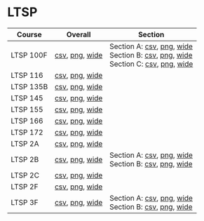 # LTSP

| Course | Overall | Section |
| ------ | ------- | ------- |
| LTSP 100F | [csv](https://github.com/UCSD-Historical-Enrollment-Data/2025Winter/blob/main/overall/LTSP%20100F.csv), [png](https://raw.githubusercontent.com/UCSD-Historical-Enrollment-Data/2025Winter/main/plot_overall/LTSP%20100F.png), [wide](https://raw.githubusercontent.com/UCSD-Historical-Enrollment-Data/2025Winter/main/plot_overall_wide/LTSP%20100F.png) | Section A: [csv](https://github.com/UCSD-Historical-Enrollment-Data/2025Winter/blob/main/section/LTSP%20100F_A.csv), [png](https://raw.githubusercontent.com/UCSD-Historical-Enrollment-Data/2025Winter/main/plot_section/LTSP%20100F_A.png), [wide](https://raw.githubusercontent.com/UCSD-Historical-Enrollment-Data/2025Winter/main/plot_section_wide/LTSP%20100F_A.png)<br>Section B: [csv](https://github.com/UCSD-Historical-Enrollment-Data/2025Winter/blob/main/section/LTSP%20100F_B.csv), [png](https://raw.githubusercontent.com/UCSD-Historical-Enrollment-Data/2025Winter/main/plot_section/LTSP%20100F_B.png), [wide](https://raw.githubusercontent.com/UCSD-Historical-Enrollment-Data/2025Winter/main/plot_section_wide/LTSP%20100F_B.png)<br>Section C: [csv](https://github.com/UCSD-Historical-Enrollment-Data/2025Winter/blob/main/section/LTSP%20100F_C.csv), [png](https://raw.githubusercontent.com/UCSD-Historical-Enrollment-Data/2025Winter/main/plot_section/LTSP%20100F_C.png), [wide](https://raw.githubusercontent.com/UCSD-Historical-Enrollment-Data/2025Winter/main/plot_section_wide/LTSP%20100F_C.png) |
| LTSP 116 | [csv](https://github.com/UCSD-Historical-Enrollment-Data/2025Winter/blob/main/overall/LTSP%20116.csv), [png](https://raw.githubusercontent.com/UCSD-Historical-Enrollment-Data/2025Winter/main/plot_overall/LTSP%20116.png), [wide](https://raw.githubusercontent.com/UCSD-Historical-Enrollment-Data/2025Winter/main/plot_overall_wide/LTSP%20116.png) |  |
| LTSP 135B | [csv](https://github.com/UCSD-Historical-Enrollment-Data/2025Winter/blob/main/overall/LTSP%20135B.csv), [png](https://raw.githubusercontent.com/UCSD-Historical-Enrollment-Data/2025Winter/main/plot_overall/LTSP%20135B.png), [wide](https://raw.githubusercontent.com/UCSD-Historical-Enrollment-Data/2025Winter/main/plot_overall_wide/LTSP%20135B.png) |  |
| LTSP 145 | [csv](https://github.com/UCSD-Historical-Enrollment-Data/2025Winter/blob/main/overall/LTSP%20145.csv), [png](https://raw.githubusercontent.com/UCSD-Historical-Enrollment-Data/2025Winter/main/plot_overall/LTSP%20145.png), [wide](https://raw.githubusercontent.com/UCSD-Historical-Enrollment-Data/2025Winter/main/plot_overall_wide/LTSP%20145.png) |  |
| LTSP 155 | [csv](https://github.com/UCSD-Historical-Enrollment-Data/2025Winter/blob/main/overall/LTSP%20155.csv), [png](https://raw.githubusercontent.com/UCSD-Historical-Enrollment-Data/2025Winter/main/plot_overall/LTSP%20155.png), [wide](https://raw.githubusercontent.com/UCSD-Historical-Enrollment-Data/2025Winter/main/plot_overall_wide/LTSP%20155.png) |  |
| LTSP 166 | [csv](https://github.com/UCSD-Historical-Enrollment-Data/2025Winter/blob/main/overall/LTSP%20166.csv), [png](https://raw.githubusercontent.com/UCSD-Historical-Enrollment-Data/2025Winter/main/plot_overall/LTSP%20166.png), [wide](https://raw.githubusercontent.com/UCSD-Historical-Enrollment-Data/2025Winter/main/plot_overall_wide/LTSP%20166.png) |  |
| LTSP 172 | [csv](https://github.com/UCSD-Historical-Enrollment-Data/2025Winter/blob/main/overall/LTSP%20172.csv), [png](https://raw.githubusercontent.com/UCSD-Historical-Enrollment-Data/2025Winter/main/plot_overall/LTSP%20172.png), [wide](https://raw.githubusercontent.com/UCSD-Historical-Enrollment-Data/2025Winter/main/plot_overall_wide/LTSP%20172.png) |  |
| LTSP 2A | [csv](https://github.com/UCSD-Historical-Enrollment-Data/2025Winter/blob/main/overall/LTSP%202A.csv), [png](https://raw.githubusercontent.com/UCSD-Historical-Enrollment-Data/2025Winter/main/plot_overall/LTSP%202A.png), [wide](https://raw.githubusercontent.com/UCSD-Historical-Enrollment-Data/2025Winter/main/plot_overall_wide/LTSP%202A.png) |  |
| LTSP 2B | [csv](https://github.com/UCSD-Historical-Enrollment-Data/2025Winter/blob/main/overall/LTSP%202B.csv), [png](https://raw.githubusercontent.com/UCSD-Historical-Enrollment-Data/2025Winter/main/plot_overall/LTSP%202B.png), [wide](https://raw.githubusercontent.com/UCSD-Historical-Enrollment-Data/2025Winter/main/plot_overall_wide/LTSP%202B.png) | Section A: [csv](https://github.com/UCSD-Historical-Enrollment-Data/2025Winter/blob/main/section/LTSP%202B_A.csv), [png](https://raw.githubusercontent.com/UCSD-Historical-Enrollment-Data/2025Winter/main/plot_section/LTSP%202B_A.png), [wide](https://raw.githubusercontent.com/UCSD-Historical-Enrollment-Data/2025Winter/main/plot_section_wide/LTSP%202B_A.png)<br>Section B: [csv](https://github.com/UCSD-Historical-Enrollment-Data/2025Winter/blob/main/section/LTSP%202B_B.csv), [png](https://raw.githubusercontent.com/UCSD-Historical-Enrollment-Data/2025Winter/main/plot_section/LTSP%202B_B.png), [wide](https://raw.githubusercontent.com/UCSD-Historical-Enrollment-Data/2025Winter/main/plot_section_wide/LTSP%202B_B.png) |
| LTSP 2C | [csv](https://github.com/UCSD-Historical-Enrollment-Data/2025Winter/blob/main/overall/LTSP%202C.csv), [png](https://raw.githubusercontent.com/UCSD-Historical-Enrollment-Data/2025Winter/main/plot_overall/LTSP%202C.png), [wide](https://raw.githubusercontent.com/UCSD-Historical-Enrollment-Data/2025Winter/main/plot_overall_wide/LTSP%202C.png) |  |
| LTSP 2F | [csv](https://github.com/UCSD-Historical-Enrollment-Data/2025Winter/blob/main/overall/LTSP%202F.csv), [png](https://raw.githubusercontent.com/UCSD-Historical-Enrollment-Data/2025Winter/main/plot_overall/LTSP%202F.png), [wide](https://raw.githubusercontent.com/UCSD-Historical-Enrollment-Data/2025Winter/main/plot_overall_wide/LTSP%202F.png) |  |
| LTSP 3F | [csv](https://github.com/UCSD-Historical-Enrollment-Data/2025Winter/blob/main/overall/LTSP%203F.csv), [png](https://raw.githubusercontent.com/UCSD-Historical-Enrollment-Data/2025Winter/main/plot_overall/LTSP%203F.png), [wide](https://raw.githubusercontent.com/UCSD-Historical-Enrollment-Data/2025Winter/main/plot_overall_wide/LTSP%203F.png) | Section A: [csv](https://github.com/UCSD-Historical-Enrollment-Data/2025Winter/blob/main/section/LTSP%203F_A.csv), [png](https://raw.githubusercontent.com/UCSD-Historical-Enrollment-Data/2025Winter/main/plot_section/LTSP%203F_A.png), [wide](https://raw.githubusercontent.com/UCSD-Historical-Enrollment-Data/2025Winter/main/plot_section_wide/LTSP%203F_A.png)<br>Section B: [csv](https://github.com/UCSD-Historical-Enrollment-Data/2025Winter/blob/main/section/LTSP%203F_B.csv), [png](https://raw.githubusercontent.com/UCSD-Historical-Enrollment-Data/2025Winter/main/plot_section/LTSP%203F_B.png), [wide](https://raw.githubusercontent.com/UCSD-Historical-Enrollment-Data/2025Winter/main/plot_section_wide/LTSP%203F_B.png) |
